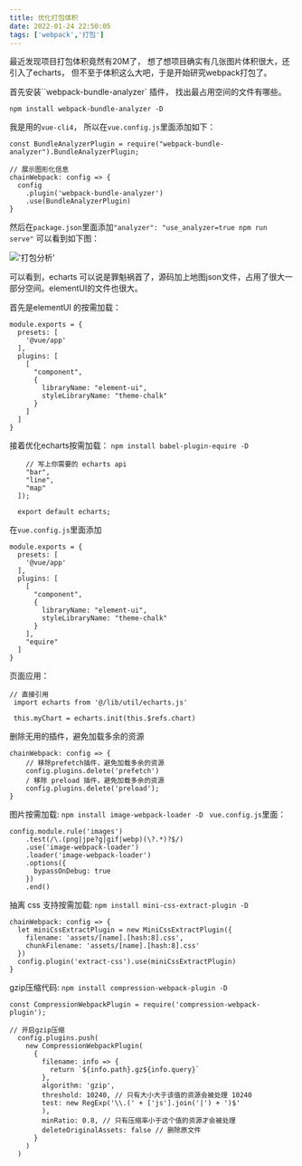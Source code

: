 ```yaml
---
title: 优化打包体积
date: 2022-01-24 22:50:05
tags: ['webpack','打包']
---
```


最近发现项目打包体积竟然有20M了， 想了想项目确实有几张图片体积很大，还引入了echarts， 但不至于体积这么大吧，于是开始研究webpack打包了。

首先安装``webpack-bundle-analyzer` 插件， 找出最占用空间的文件有哪些。

`npm install webpack-bundle-analyzer -D`

我是用的`vue-cli4`， 所以在`vue.config.js`里面添加如下：
```
const BundleAnalyzerPlugin = require("webpack-bundle-analyzer").BundleAnalyzerPlugin;
 
// 展示图形化信息
chainWebpack: config => {
  config
    .plugin('webpack-bundle-analyzer')
    .use(BundleAnalyzerPlugin)
}
```

然后在`package.json`里面添加`"analyzer": "use_analyzer=true npm run serve"`
可以看到如下图：

!['打包分析'](https://static01.imgkr.com/temp/8589678b5bcd43cc9107f90eb60f701e.jpg)

可以看到，echarts 可以说是罪魁祸首了，源码加上地图json文件，占用了很大一部分空间。elementUI的文件也很大。

首先是elementUI 的按需加载：
```
module.exports = {
  presets: [
    '@vue/app'
  ],
  plugins: [
    [
      "component",
      {
        libraryName: "element-ui",
        styleLibraryName: "theme-chalk"
      }
    ]
  ]
}
```
接着优化echarts按需加载：
`npm install babel-plugin-equire -D`

```const echarts = equire([
    // 写上你需要的 echarts api
    "bar",
    "line",
    "map"
  ]);

  export default echarts;
```

在`vue.config.js`里面添加
```
module.exports = {
  presets: [
    '@vue/app'
  ],
  plugins: [
    [
      "component",
      {
        libraryName: "element-ui",
        styleLibraryName: "theme-chalk"
      }
    ],
    "equire"
  ]
}
```
页面应用：
```
// 直接引用
 import echarts from '@/lib/util/echarts.js' 
 
 this.myChart = echarts.init(this.$refs.chart) 
```

删除无用的插件，避免加载多余的资源
```
chainWebpack: config => {
    // 移除prefetch插件，避免加载多余的资源
    config.plugins.delete('prefetch')
    / 移除 preload 插件，避免加载多余的资源
    config.plugins.delete('preload');
}
```

图片按需加载:  `npm install image-webpack-loader -D `
`vue.config.js`里面： 
```
config.module.rule('images')
    .test(/\.(png|jpe?g|gif|webp)(\?.*)?$/)
    .use('image-webpack-loader')
    .loader('image-webpack-loader')
    .options({
      bypassOnDebug: true
    })
    .end()
```

抽离 css 支持按需加载: `npm install mini-css-extract-plugin -D`
```
chainWebpack: config => {
  let miniCssExtractPlugin = new MiniCssExtractPlugin({
    filename: 'assets/[name].[hash:8].css',
    chunkFilename: 'assets/[name].[hash:8].css'
  })
  config.plugin('extract-css').use(miniCssExtractPlugin)
}
```

gzip压缩代码: `npm install compression-webpack-plugin -D`

```
const CompressionWebpackPlugin = require('compression-webpack-plugin');

// 开启gzip压缩
  config.plugins.push(
    new CompressionWebpackPlugin(
      {
        filename: info => {
          return `${info.path}.gz${info.query}`
        },
        algorithm: 'gzip',
        threshold: 10240, // 只有大小大于该值的资源会被处理 10240
        test: new RegExp('\\.(' + ['js'].join('|') + ')$'
        ),
        minRatio: 0.8, // 只有压缩率小于这个值的资源才会被处理
        deleteOriginalAssets: false // 删除原文件
      }
    )
  )

```

